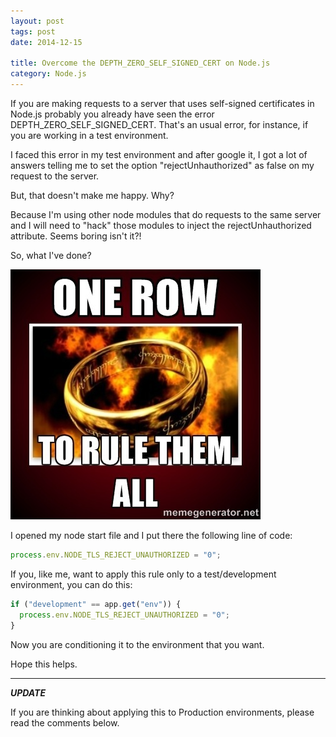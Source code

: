 ```yaml
---
layout: post
tags: post
date: 2014-12-15

title: Overcome the DEPTH_ZERO_SELF_SIGNED_CERT on Node.js
category: Node.js
---
```


If you are making requests to a server that uses self-signed certificates in Node.js probably you already have seen the error DEPTH_ZERO_SELF_SIGNED_CERT.
That's an usual error, for instance, if you are working in a test environment.

I faced this error in my test environment and after google it, I got a lot of answers telling me to set the option "rejectUnhauthorized" as false on my request to the server.

But, that doesn't make me happy. Why?

Because I'm using other node modules that do requests to the same server and I will need to "hack" those modules to inject the rejectUnhauthorized attribute. Seems boring isn't it?!

So, what I've done?

![One row to rule them all!](/images/overcome-the-depth_zero_self_signed_cert-on-nodejs-one-row-to-rule-them-all.jpg)

I opened my node start file and I put there the following line of code:

```js
process.env.NODE_TLS_REJECT_UNAUTHORIZED = "0";
```

If you, like me, want to apply this rule only to a test/development environment, you can do this:

```js
if ("development" == app.get("env")) {
  process.env.NODE_TLS_REJECT_UNAUTHORIZED = "0";
}
```

Now you are conditioning it to the environment that you want.

Hope this helps.

---

**_UPDATE_**

If you are thinking about applying this to Production environments, please read the comments below.
